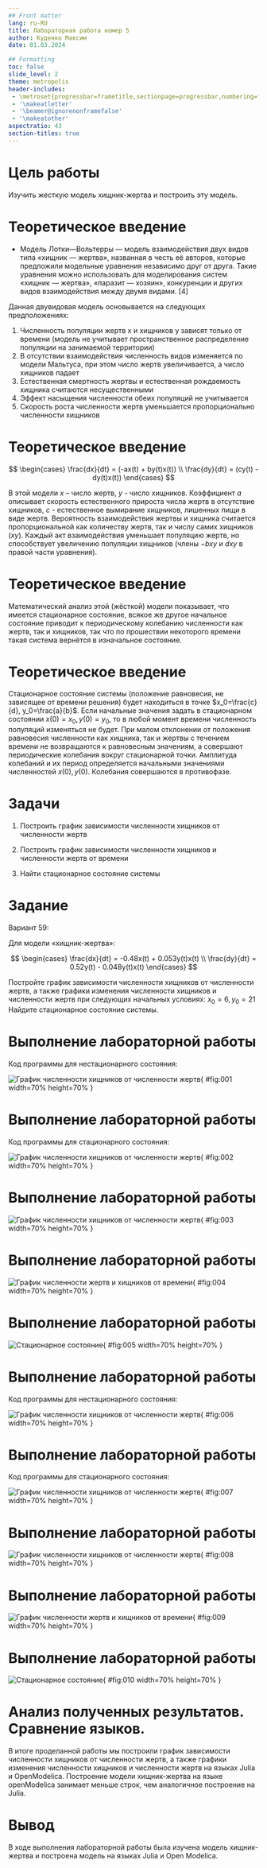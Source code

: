 ```yaml
---
## Front matter
lang: ru-RU
title: Лабораторная работа номер 5
author: Куденко Максим
date: 01.03.2024

## Formatting
toc: false
slide_level: 2
theme: metropolis
header-includes: 
 - \metroset{progressbar=frametitle,sectionpage=progressbar,numbering=fraction}
 - '\makeatletter'
 - '\beamer@ignorenonframefalse'
 - '\makeatother'
aspectratio: 43
section-titles: true
---
```


# Цель работы

Изучить жесткую модель хищник-жертва и построить эту модель.

# Теоретическое введение

- Модель Лотки—Вольтерры — модель взаимодействия двух видов типа «хищник — жертва», названная в честь её авторов, которые предложили модельные уравнения независимо друг от друга. Такие уравнения можно использовать для моделирования систем «хищник — жертва», «паразит — хозяин», конкуренции и других видов взаимодействия между двумя видами. [4]

Данная двувидовая модель основывается на
следующих предположениях:

1. Численность популяции жертв x и хищников y зависят только от времени (модель не учитывает пространственное распределение популяции на занимаемой территории)	
2. В отсутствии взаимодействия численность видов изменяется по модели Мальтуса, при этом число жертв увеличивается, а число хищников падает	
3. Естественная смертность жертвы и естественная рождаемость хищника считаются несущественными	
4. Эффект насыщения численности обеих популяций не учитывается	
5. Скорость роста численности жертв уменьшается пропорционально численности хищников	

# Теоретическое введение

$$
 \begin{cases}
	\frac{dx}{dt} = (-ax(t) + by(t)x(t))
	\\   
	\frac{dy}{dt} = (cy(t) - dy(t)x(t))
 \end{cases}
$$

В этой модели $x$ – число жертв, $y$ - число хищников.
Коэффициент $a$ описывает скорость естественного прироста числа жертв в отсутствие хищников, $с$ - естественное вымирание хищников, лишенных пищи в виде жертв.
Вероятность взаимодействия жертвы и хищника считается пропорциональной как количеству жертв, так и числу самих хищников ($xy$).
Каждый акт взаимодействия уменьшает популяцию жертв, но способствует увеличению популяции хищников (члены $-bxy$ и $dxy$ в правой части уравнения).

# Теоретическое введение

Математический анализ этой (жёсткой) модели показывает, что имеется стационарное состояние, всякое же другое начальное состояние приводит
к периодическому колебанию численности как жертв, так и хищников, так что по прошествии некоторого времени такая система вернётся в изначальное состояние.

# Теоретическое введение

Стационарное состояние системы (положение равновесия, не зависящее от времени решения) будет находиться
в точке $x_0=\frac{c}{d}, y_0=\frac{a}{b}$. Если начальные значения задать в стационарном состоянии $x(0) = x_0, y(0) = y_0$, то в любой момент времени
численность популяций изменяться не будет. При малом отклонении от положения равновесия численности как хищника, так и жертвы с течением времени не
возвращаются к равновесным значениям, а совершают периодические колебания вокруг стационарной точки. Амплитуда колебаний и их период определяется
начальными значениями численностей $x(0), y(0)$. Колебания совершаются в противофазе.

# Задачи

1. Построить график зависимости численности хищников от численности жертв

2. Построить график зависимости численности хищников и численности жертв от времени

3. Найти стационарное состояние системы

# Задание

Вариант 59:

Для модели «хищник-жертва»:

$$
 \begin{cases}
	\frac{dx}{dt} = -0.48x(t) + 0.053y(t)x(t)
	\\   
	\frac{dy}{dt} = 0.52y(t) - 0.048y(t)x(t)
 \end{cases}
$$

Постройте график зависимости численности хищников от численности жертв, а также графики изменения численности хищников и численности жертв 
при следующих начальных условиях: $x_0=6, y_0=21$
Найдите стационарное состояние системы.

# Выполнение лабораторной работы

Код программы для нестационарного состояния:

![График численности хищников от численности жертв](Screens/1.png){ #fig:001 width=70% height=70% }

# Выполнение лабораторной работы

Код программы для стационарного состояния:

![График численности хищников от численности жертв](Screens/2.png){ #fig:002 width=70% height=70% }


# Выполнение лабораторной работы

![График численности хищников от численности жертв](Screens/julia1-1.png){ #fig:003 width=70% height=70% }

# Выполнение лабораторной работы

![График численности жертв и хищников от времени](Screens/julia1-2.png){ #fig:004 width=70% height=70% }

# Выполнение лабораторной работы

![Стационарное состояние](Screens/julia2.png){ #fig:005 width=70% height=70% }

# Выполнение лабораторной работы

Код программы для нестационарного состояния:

![График численности хищников от численности жертв](Screens/3.png){ #fig:006 width=70% height=70% }

# Выполнение лабораторной работы

Код программы для стационарного состояния:

![График численности хищников от численности жертв](Screens/4.png){ #fig:007 width=70% height=70% }

# Выполнение лабораторной работы

![График численности хищников от численности жертв](Screens/mo05-2.png){ #fig:008 width=70% height=70% }

# Выполнение лабораторной работы

![График численности жертв и хищников от времени](Screens/mo05-1.png){ #fig:009 width=70% height=70% }

# Выполнение лабораторной работы

![Стационарное состояние](Screens/mo05-3.png){ #fig:010 width=70% height=70% }

# Анализ полученных результатов. Сравнение языков.

В итоге проделанной работы мы построили график зависимости численности хищников от численности жертв, а также графики изменения численности хищников и численности жертв на языках Julia и OpenModelica. Построение модели хищник-жертва на языке openModelica занимает меньше строк, чем аналогичное построение на Julia.

# Вывод

В ходе выполнения лабораторной работы была изучена модель хищник-жертва и построена модель на языках Julia и Open Modelica.
